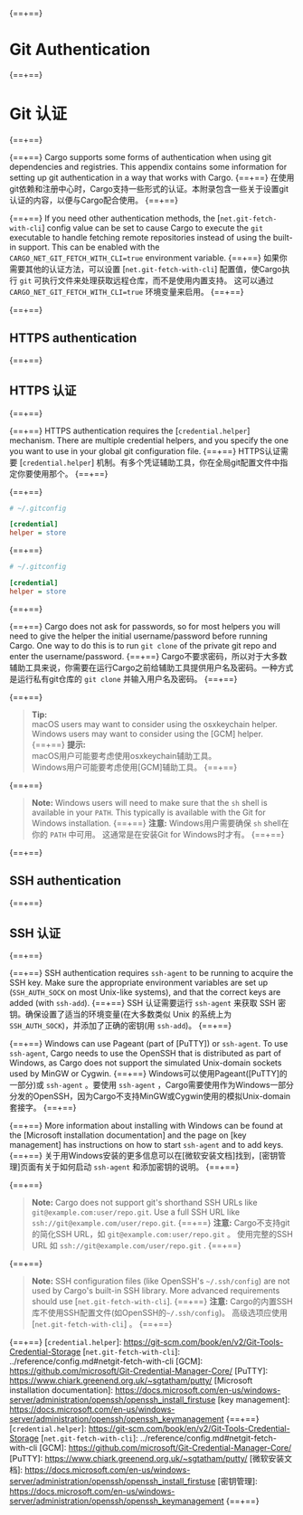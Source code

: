 {==+==}
# Git Authentication
{==+==}
# Git 认证
{==+==}

{==+==}
Cargo supports some forms of authentication when using git dependencies and
registries. This appendix contains some information for setting up git
authentication in a way that works with Cargo.
{==+==}
在使用git依赖和注册中心时，Cargo支持一些形式的认证。本附录包含一些关于设置git认证的内容，以便与Cargo配合使用。
{==+==}

{==+==}
If you need other authentication methods, the [`net.git-fetch-with-cli`]
config value can be set to cause Cargo to execute the `git` executable to
handle fetching remote repositories instead of using the built-in support.
This can be enabled with the `CARGO_NET_GIT_FETCH_WITH_CLI=true` environment
variable.
{==+==}
如果你需要其他的认证方法，可以设置 [`net.git-fetch-with-cli`] 配置值，使Cargo执行 `git` 可执行文件来处理获取远程仓库，而不是使用内置支持。
这可以通过 `CARGO_NET_GIT_FETCH_WITH_CLI=true` 环境变量来启用。
{==+==}

{==+==}
## HTTPS authentication
{==+==}
## HTTPS 认证
{==+==}

{==+==}
HTTPS authentication requires the [`credential.helper`] mechanism. There are
multiple credential helpers, and you specify the one you want to use in your
global git configuration file.
{==+==}
HTTPS认证需要 [`credential.helper`] 机制。有多个凭证辅助工具，你在全局git配置文件中指定你要使用那个。
{==+==}

{==+==}
```ini
# ~/.gitconfig

[credential]
helper = store
```
{==+==}
```ini
# ~/.gitconfig

[credential]
helper = store
```
{==+==}

{==+==}
Cargo does not ask for passwords, so for most helpers you will need to give
the helper the initial username/password before running Cargo. One way to do
this is to run `git clone` of the private git repo and enter the
username/password.
{==+==}
Cargo不要求密码，所以对于大多数辅助工具来说，你需要在运行Cargo之前给辅助工具提供用户名及密码。一种方式是运行私有git仓库的 `git clone` 并输入用户名及密码。
{==+==}

{==+==}
> **Tip:**<br>
> macOS users may want to consider using the osxkeychain helper.<br>
> Windows users may want to consider using the [GCM] helper.
{==+==}
> **提示:**<br>
> macOS用户可能要考虑使用osxkeychain辅助工具。<br>
> Windows用户可能要考虑使用[GCM]辅助工具。
{==+==}

{==+==}
> **Note:** Windows users will need to make sure that the `sh` shell is
> available in your `PATH`. This typically is available with the Git for
> Windows installation.
{==+==}
> **注意:** Windows用户需要确保 `sh` shell在你的 `PATH` 中可用。
> 这通常是在安装Git for Windows时才有。
{==+==}

{==+==}
## SSH authentication
{==+==}
## SSH 认证
{==+==}

{==+==}
SSH authentication requires `ssh-agent` to be running to acquire the SSH key.
Make sure the appropriate environment variables are set up (`SSH_AUTH_SOCK` on
most Unix-like systems), and that the correct keys are added (with `ssh-add`).
{==+==}
SSH 认证需要运行 `ssh-agent` 来获取 SSH 密钥。确保设置了适当的环境变量(在大多数类似 Unix 的系统上为 `SSH_AUTH_SOCK`)，并添加了正确的密钥(用 `ssh-add`)。
{==+==}

{==+==}
Windows can use Pageant (part of [PuTTY]) or `ssh-agent`.
To use `ssh-agent`, Cargo needs to use the OpenSSH that is distributed as part
of Windows, as Cargo does not support the simulated Unix-domain sockets used
by MinGW or Cygwin.
{==+==}
Windows可以使用Pageant([PuTTY]的一部分)或 `ssh-agent` 。要使用 `ssh-agent` ，Cargo需要使用作为Windows一部分分发的OpenSSH，因为Cargo不支持MinGW或Cygwin使用的模拟Unix-domain套接字。
{==+==}

{==+==}
More information about installing with Windows can be found at the [Microsoft
installation documentation] and the page on [key management] has instructions
on how to start `ssh-agent` and to add keys.
{==+==}
关于用Windows安装的更多信息可以在[微软安装文档]找到，[密钥管理]页面有关于如何启动 `ssh-agent` 和添加密钥的说明。
{==+==}

{==+==}
> **Note:** Cargo does not support git's shorthand SSH URLs like
> `git@example.com:user/repo.git`. Use a full SSH URL like
> `ssh://git@example.com/user/repo.git`.
{==+==}
> **注意:** Cargo不支持git的简化SSH URL，如 `git@example.com:user/repo.git` 。
> 使用完整的SSH URL 如 `ssh://git@example.com/user/repo.git` .
{==+==}

{==+==}
> **Note:** SSH configuration files (like OpenSSH's `~/.ssh/config`) are not
> used by Cargo's built-in SSH library. More advanced requirements should use
> [`net.git-fetch-with-cli`].
{==+==}
> **注意:** Cargo的内置SSH库不使用SSH配置文件(如OpenSSH的`~/.ssh/config`)。
> 高级选项应使用 [`net.git-fetch-with-cli`] 。
{==+==}

{==+==}
[`credential.helper`]: https://git-scm.com/book/en/v2/Git-Tools-Credential-Storage
[`net.git-fetch-with-cli`]: ../reference/config.md#netgit-fetch-with-cli
[GCM]: https://github.com/microsoft/Git-Credential-Manager-Core/
[PuTTY]: https://www.chiark.greenend.org.uk/~sgtatham/putty/
[Microsoft installation documentation]: https://docs.microsoft.com/en-us/windows-server/administration/openssh/openssh_install_firstuse
[key management]: https://docs.microsoft.com/en-us/windows-server/administration/openssh/openssh_keymanagement
{==+==}
[`credential.helper`]: https://git-scm.com/book/en/v2/Git-Tools-Credential-Storage
[`net.git-fetch-with-cli`]: ../reference/config.md#netgit-fetch-with-cli
[GCM]: https://github.com/microsoft/Git-Credential-Manager-Core/
[PuTTY]: https://www.chiark.greenend.org.uk/~sgtatham/putty/
[微软安装文档]: https://docs.microsoft.com/en-us/windows-server/administration/openssh/openssh_install_firstuse
[密钥管理]: https://docs.microsoft.com/en-us/windows-server/administration/openssh/openssh_keymanagement
{==+==}